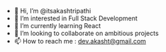 - 👋 Hi, I’m @itsakashtripathi
- 👀 I’m interested in Full Stack Development
- 🌱 I’m currently learning React
- 💞️ I’m looking to collaborate on ambitious projects
- 📫 How to reach me : dev.akasht@gmail.com

<!---
itsakashtripathi/itsakashtripathi is a ✨ special ✨ repository because its `README.md` (this file) appears on your GitHub profile.
You can click the Preview link to take a look at your changes.
--->
